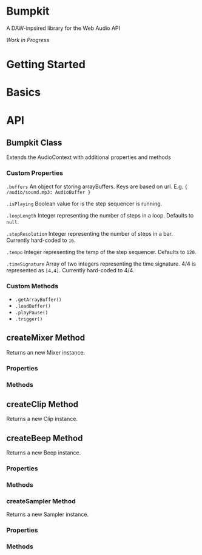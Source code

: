 # Bumpkit
A DAW-inpsired library for the Web Audio API

*Work in Progress*

# Getting Started

# Basics

# API

## Bumpkit Class
Extends the AudioContext with additional properties and methods

### Custom Properties
`.buffers`
An object for storing arrayBuffers. Keys are based on url. E.g. `{ /audio/sound.mp3: AudioBuffer }`

`.isPlaying`
Boolean value for is the step sequencer is running.

`.loopLength`
Integer representing the number of steps in a loop. Defaults to `null`.

`.stepResolution`
Integer representing the number of steps in a bar. Currently hard-coded to `16`.

`.tempo`
Integer representing the temp of the step sequencer. Defaults to `120`.

`.timeSignature`
Array of two integers representing the time signature. 4/4 is represented as `[4,4]`. Currently hard-coded to 4/4.

### Custom Methods
- `.getArrayBuffer()`
- `.loadBuffer()`
- `.playPause()`
- `.trigger()`

## createMixer Method
Returns an new Mixer instance.

### Properties
### Methods

## createClip Method
Returns a new Clip instance.

## createBeep Method
Returns a new Beep instance.

### Properties
### Methods

### createSampler Method
Returns a new Sampler instance.

### Properties
### Methods
